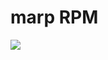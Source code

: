 # marp RPM 

<a href="https://copr.fedorainfracloud.org/coprs/agould/Marp/package/marp/"><img src="https://copr.fedorainfracloud.org/coprs/agould/Marp/package/marp/status_image/last_build.png" /></a>
